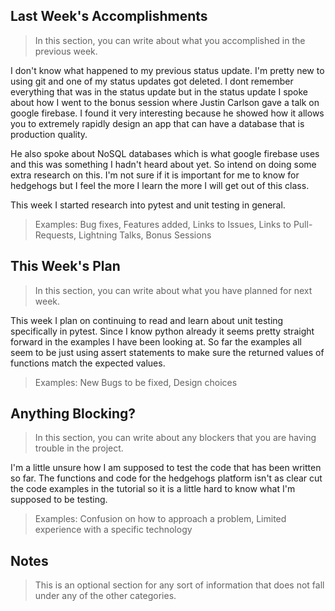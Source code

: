 ## Last Week's Accomplishments

> In this section, you can write about what you accomplished in the previous week.

I don't know what happened to my previous status update. I'm pretty new to using git and one of 
my status updates got deleted. I dont remember everything that was in the status update but in 
the status update I spoke about how I went to the bonus session where Justin Carlson gave a talk 
on google firebase. I found it very interesting because he showed how it allows you to extremely 
rapidly design an app that can have a database that is production quality. 

He also spoke about NoSQL databases which is what google firebase uses and this was something I 
hadn't heard about yet. So intend on doing some extra research on this. I'm not sure if it is
important for me to know for hedgehogs but I feel the more I learn the more I will get out of this 
class. 

This week I started research into pytest and unit testing in general. 

> Examples:
> Bug fixes, Features added, Links to Issues, Links to Pull-Requests, Lightning Talks, Bonus Sessions

## This Week's Plan

> In this section, you can write about what you have planned for next week.

This week I plan on continuing to read and learn about unit testing specifically in pytest. Since 
I know python already it seems pretty straight forward in the examples I have been looking at. 
So far the examples all seem to be just using assert statements to make sure the returned values 
of functions match the expected values. 




> Examples: New Bugs to be fixed, Design choices

## Anything Blocking?

> In this section, you can write about any blockers that you are having trouble in the project.

 I'm a little unsure how I am supposed to test the code that has been written so far. The functions
 and code for the hedgehogs platform isn't as clear cut the code examples in the tutorial so it 
 is a little hard to know what  I'm supposed to be testing.  

> Examples: Confusion on how to approach a problem, Limited experience with a specific technology

## Notes

> This is an optional section for any sort of information that does not fall under any of the other categories.
